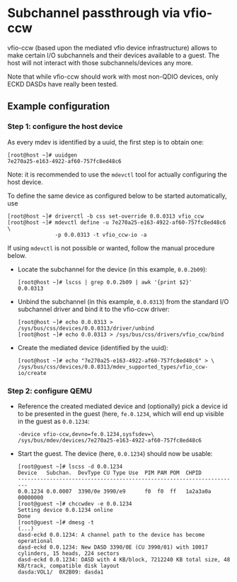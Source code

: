 # Subchannel passthrough via vfio-ccw

vfio-ccw (based upon the mediated vfio device infrastructure) allows to
make certain I/O subchannels and their devices available to a guest. The
host will not interact with those subchannels/devices any more.

Note that while vfio-ccw should work with most non-QDIO devices, only
ECKD DASDs have really been tested.

## Example configuration

### Step 1: configure the host device

As every mdev is identified by a uuid, the first step is to obtain one:

    [root@host ~]# uuidgen
    7e270a25-e163-4922-af60-757fc8ed48c6

Note: it is recommended to use the `mdevctl` tool for actually
configuring the host device.

To define the same device as configured below to be started
automatically, use

    [root@host ~]# driverctl -b css set-override 0.0.0313 vfio_ccw
    [root@host ~]# mdevctl define -u 7e270a25-e163-4922-af60-757fc8ed48c6 \
                   -p 0.0.0313 -t vfio_ccw-io -a

If using `mdevctl` is not possible or wanted, follow the manual
procedure below.

-   Locate the subchannel for the device (in this example, `0.0.2b09`):

        [root@host ~]# lscss | grep 0.0.2b09 | awk '{print $2}'
        0.0.0313

-   Unbind the subchannel (in this example, `0.0.0313`) from the
    standard I/O subchannel driver and bind it to the vfio-ccw driver:

        [root@host ~]# echo 0.0.0313 > /sys/bus/css/devices/0.0.0313/driver/unbind
        [root@host ~]# echo 0.0.0313 > /sys/bus/css/drivers/vfio_ccw/bind

-   Create the mediated device (identified by the uuid):

        [root@host ~]# echo "7e270a25-e163-4922-af60-757fc8ed48c6" > \
        /sys/bus/css/devices/0.0.0313/mdev_supported_types/vfio_ccw-io/create

### Step 2: configure QEMU

-   Reference the created mediated device and (optionally) pick a device
    id to be presented in the guest (here, `fe.0.1234`, which will end
    up visible in the guest as `0.0.1234`:

        -device vfio-ccw,devno=fe.0.1234,sysfsdev=\
        /sys/bus/mdev/devices/7e270a25-e163-4922-af60-757fc8ed48c6

-   Start the guest. The device (here, `0.0.1234`) should now be usable:

        [root@guest ~]# lscss -d 0.0.1234
        Device   Subchan.  DevType CU Type Use  PIM PAM POM  CHPID
        ----------------------------------------------------------------------
        0.0.1234 0.0.0007  3390/0e 3990/e9      f0  f0  ff   1a2a3a0a 00000000
        [root@guest ~]# chccwdev -e 0.0.1234
        Setting device 0.0.1234 online
        Done
        [root@guest ~]# dmesg -t
        (...)
        dasd-eckd 0.0.1234: A channel path to the device has become operational
        dasd-eckd 0.0.1234: New DASD 3390/0E (CU 3990/01) with 10017 cylinders, 15 heads, 224 sectors
        dasd-eckd 0.0.1234: DASD with 4 KB/block, 7212240 KB total size, 48 KB/track, compatible disk layout
        dasda:VOL1/  0X2B09: dasda1
